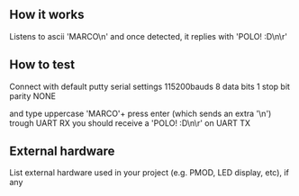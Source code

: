 <!---

This file is used to generate your project datasheet. Please fill in the information below and delete any unused
sections.

You can also include images in this folder and reference them in the markdown. Each image must be less than
512 kb in size, and the combined size of all images must be less than 1 MB.
-->

## How it works

Listens to ascii 'MARCO\n' and once detected, it replies with 'POLO! :D\n\r'

## How to test

Connect with default putty serial settings 115200bauds 
8 data bits 
1 stop bit 
parity NONE 

and type uppercase 'MARCO'+ press enter (which sends an extra '\n') trough UART RX
you should receive a 'POLO! :D\n\r' on UART TX

## External hardware

List external hardware used in your project (e.g. PMOD, LED display, etc), if any
